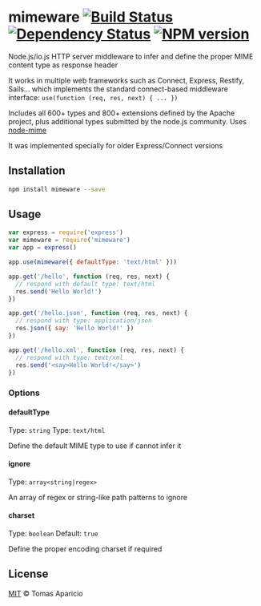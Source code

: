 # mimeware [![Build Status](https://api.travis-ci.org/h2non/mimeware.svg?branch=master)][travis] [![Dependency Status](https://gemnasium.com/h2non/mimeware.svg)][gemnasium] [![NPM version](https://badge.fury.io/js/mimeware.svg)][npm]

Node.js/io.js HTTP server middleware to infer and define the proper MIME content type as response header

It works in multiple web frameworks such as Connect, Express, Restify, Sails...
which implements the standard connect-based middleware interface: `use(function (req, res, next) { ... })`

Includes all 600+ types and 800+ extensions defined by the Apache project, plus additional types submitted by the node.js community. Uses [node-mime](https://github.com/broofa/node-mime)

It was implemented specially for older Express/Connect versions

## Installation

```bash
npm install mimeware --save
```

## Usage

```js
var express = require('express')
var mimeware = require('mimeware')
var app = express()

app.use(mimeware({ defaultType: 'text/html' }))

app.get('/hello', function (req, res, next) {
  // respond with default type: text/html
  res.send('Hello World!')
})

app.get('/hello.json', function (req, res, next) {
  // respond with type: application/json
  res.json({ say: 'Hello World!' })
})

app.get('/hello.xml', function (req, res, next) {
  // respond with type: text/xml
  res.send('<say>Hello World!</say>')
})
```

### Options

#### defaultType
Type: `string` Type: `text/html`

Define the default MIME type to use if cannot infer it

#### ignore
Type: `array<string|regex>`

An array of regex or string-like path patterns to ignore

#### charset
Type: `boolean` Default: `true`

Define the proper encoding charset if required

## License

[MIT](http://opensource.org/licenses/MIT) © Tomas Aparicio

[travis]: http://travis-ci.org/h2non/mimeware
[gemnasium]: https://gemnasium.com/h2non/mimeware
[npm]: http://npmjs.org/package/mimeware
